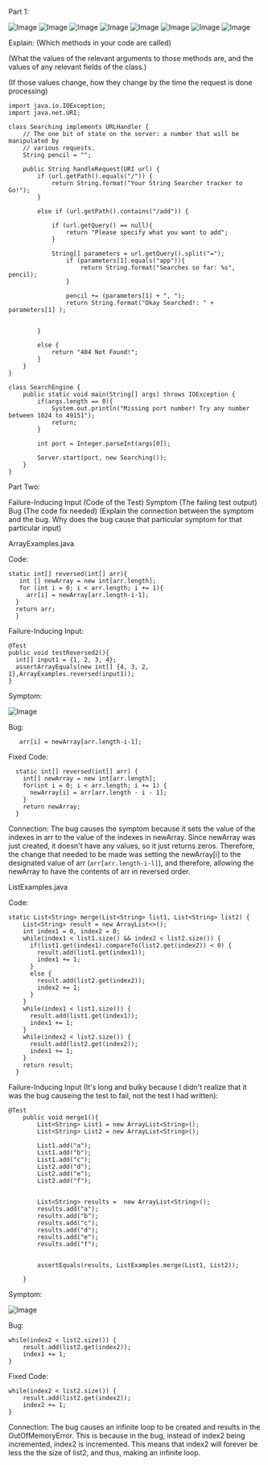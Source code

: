 Part 1:


![Image](searching1.png)
![Image](searching2.png)
![Image](searching3.png)
![Image](searching4.png)
![Image](searching5.png)
![Image](searching6.png)
![Image](searching7.png)
![Image](searching8.png)



Explain:
(Which methods in your code are called)

(What the values of the relevant arguments to those methods are, and the values of any relevant fields of the class.)

(If those values change, how they change by the time the request is done processing)




```
import java.io.IOException;
import java.net.URI;

class Searching implements URLHandler {
    // The one bit of state on the server: a number that will be manipulated by
    // various requests.
    String pencil = "";

    public String handleRequest(URI url) {
        if (url.getPath().equals("/")) {
            return String.format("Your String Searcher tracker to Go!");
        } 
        
        else if (url.getPath().contains("/add")) {

            if (url.getQuery() == null){
                return "Please specify what you want to add";
            }

            String[] parameters = url.getQuery().split("=");
                if (parameters[1].equals("app")){
                    return String.format("Searches so far: %s", pencil);
                }

                pencil += (parameters[1] + ", ");
                return String.format("Okay Searched!: " + parameters[1] );
            
            
        } 
        
        else {
            return "404 Not Found!";
        }
    }
}

class SearchEngine {
    public static void main(String[] args) throws IOException {
        if(args.length == 0){
            System.out.println("Missing port number! Try any number between 1024 to 49151");
            return;
        }

        int port = Integer.parseInt(args[0]);

        Server.start(port, new Searching());
    }
}
```



Part Two:

Failure-Inducing Input (Code of the Test)
Symptom (The failing test output)
Bug (The code fix needed)
(Explain the connection between the symptom and the bug. Why does the bug cause that particular symptom for that particular input)



ArrayExamples.java

Code:
```
static int[] reversed(int[] arr){
   int [] newArray = new int[arr.length];
   for (int i = 0; i < arr.length; i += 1){
     arr[i] = newArray[arr.length-i-1];
  }
  return arr;
  }
```


Failure-Inducing Input:

```
@Test
public void testReversed2(){
  int[] input1 = {1, 2, 3, 4};
  assertArrayEquals(new int[] {4, 3, 2, 1},ArrayExamples.reversed(input1));
}
```

Symptom:

![Image](f-i-i-1.png)


Bug:

 ```
    arr[i] = newArray[arr.length-i-1];
 ```


 Fixed Code:
```
  static int[] reversed(int[] arr) {
    int[] newArray = new int[arr.length];
    for(int i = 0; i < arr.length; i += 1) {
      newArray[i] = arr[arr.length - i - 1];
    }
    return newArray;
  }
```

Connection:
The bug causes the symptom because it sets the value of the indexes in arr to the value of the indexes in newArray. Since newArray was just created, it doesn't have any values, so it just returns zeros. Therefore, the change that needed to be made was setting the newArray[i] to the designated value of arr (`arr[arr.length-i-l]`), and therefore, allowing the newArray to have the contents of arr in reversed order. 




ListExamples.java

Code:
```
static List<String> merge(List<String> list1, List<String> list2) {
    List<String> result = new ArrayList<>();
    int index1 = 0, index2 = 0;
    while(index1 < list1.size() && index2 < list2.size()) {
      if(list1.get(index1).compareTo(list2.get(index2)) < 0) {
        result.add(list1.get(index1));
        index1 += 1;
      }
      else {
        result.add(list2.get(index2));
        index2 += 1;
      }
    }
    while(index1 < list1.size()) {
      result.add(list1.get(index1));
      index1 += 1;
    }
    while(index2 < list2.size()) {
      result.add(list2.get(index2));
      index1 += 1;
    }
    return result;
  }
```

Failure-Inducing Input (It's long and bulky because I didn't realize that it was the bug causeing the test to fail, not the test I had written):

```
@Test
    public void merge1(){
        List<String> List1 = new ArrayList<String>();
        List<String> List2 = new ArrayList<String>();

        List1.add("a");
        List1.add("b");
        List1.add("c");
        List2.add("d");
        List2.add("e");
        List2.add("f");

        
        List<String> results =  new ArrayList<String>();
        results.add("a");
        results.add("b");
        results.add("c");
        results.add("d");
        results.add("e");
        results.add("f");


        assertEquals(results, ListExamples.merge(List1, List2));
        
    }

```


Symptom:

![Image](symptom.png) 

Bug:
```
while(index2 < list2.size()) {
    result.add(list2.get(index2));
    index1 += 1;
}
```

Fixed Code:
```
while(index2 < list2.size()) {
    result.add(list2.get(index2));
    index2 += 1;
}
```

Connection:
The bug causes an infinite loop to be created and results in the OutOfMemoryError. This is because in the bug, instead of index2 being incremented, index2 is incremented. This means that index2 will forever be less the the size of list2, and thus, making an infinite loop. 

